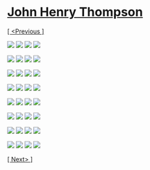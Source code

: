 # [John Henry Thompson](../README.md)

[[ <Previous ]](2017-10-04-1.md)

[![](../media/2017-10-04/Let-the-love-shine-thru-thumb.jpg)](../posts/2017-10-04-2.md) [![](../media/2017-10-04/House-guest-thumb.jpg)](../posts/2017-10-04-3.md) [![](../media/2017-10-03/DICE-colored-mind-Peering-into-the-vortex-thumb.jpg)](../posts/2017-10-03-1.md) [![](../media/2017-10-03/The-colored-mind-green-into-blue-on-the-edge-of-the-earth-thumb.jpg)](../posts/2017-10-03-2.md)

[![](../media/2017-10-02/Westmoreland-jamaica-2013-thumb.jpg)](../posts/2017-10-02-1.md) [![](../media/2017-10-01/From-the-DICE-lab-gravity-in-motion-thumb.jpg)](../posts/2017-10-01-1.md) [![](../media/2017-10-01/What-are-they-telling-me-thumb.jpg)](../posts/2017-10-01-2.md) [![](../media/2017-09-28/Art-before-APIs-thumb.jpg)](../posts/2017-09-28-1.md)

[![](../media/2017-09-28/Sale-Sale-Sale-thumb.jpg)](../posts/2017-09-28-2.md) [![](../media/2017-09-28/-More-or-less-she-said-quietly-in-the-morning-thumb.jpg)](../posts/2017-09-28-3.md) [![](../media/2017-09-28/Cosmic-Exactly-1-00-lbs-of-nutrition-thumb.jpg)](../posts/2017-09-28-4.md) [![](../media/2017-09-27/Everything-of-substance-changes-Grow-Decay-Evolve-Devolve-The-co-thumb.jpg)](../posts/2017-09-27-1.md)

[![](../media/2017-09-27/He-s-on-the-corner-7am-to-9am-thumb.jpg)](../posts/2017-09-27-2.md) [![](../media/2017-09-27/The-colored-mind-on-DICE-thumb.jpg)](../posts/2017-09-27-3.md) [![](../media/2017-09-26/Nature-will-find-away-thumb.jpg)](../posts/2017-09-26-1.md) [![](../media/2017-09-26/The-Lingo-legacy-thumb.jpg)](../posts/2017-09-26-2.md)

[![](../media/2017-09-26/The-Lingo-legacy-1-thumb.jpg)](../posts/2017-09-26-3.md) [![](../media/2017-09-26/DICE-color-wave-2017-09-09-thumb.jpg)](../posts/2017-09-26-4.md) [![](../media/2017-09-26/DICE-color-wave-2017-09-10-thumb.jpg)](../posts/2017-09-26-5.md) [![](../media/2017-09-26/DICE-color-wave-2017-09-11-thumb.jpg)](../posts/2017-09-26-6.md)

[![](../media/2017-09-23/Colored-mind-at-skysoup-org-store-front-display-thumb.jpg)](../posts/2017-09-23-1.md) [![](../media/2017-09-23/DICE-3D-from-1983-I-will-revive-3D-man-thumb.jpg)](../posts/2017-09-23-2.md) [![](../media/2017-09-23/Could-not-rest-until-found-thumb.jpg)](../posts/2017-09-23-3.md) [![](../media/2017-09-23/DICE-feedback-1-1-4-5-20-thumb.jpg)](../posts/2017-09-23-4.md)

[![](../media/2017-09-23/10-minutes-for-my-solution-Am-i-right-thumb.jpg)](../posts/2017-09-23-5.md) [![](../media/2017-09-22/Hay-What-s-up-thumb.jpg)](../posts/2017-09-22-1.md) [![](../media/2017-09-22/Looking-to-the-light-thumb.jpg)](../posts/2017-09-22-2.md) [![](../media/2017-09-22/Hips-and-figures-thumb.jpg)](../posts/2017-09-22-3.md)

[![](../media/2017-09-22/Preparing-for-dinner-thumb.jpg)](../posts/2017-09-22-4.md) [![](../media/2017-09-22/DICE-math-1-1-4-5-20-thumb.jpg)](../posts/2017-09-22-5.md) [![](../media/2017-09-21/Colored-mind-many-hats-wear-I-and-I-self-thumb.jpg)](../posts/2017-09-21-1.md) [![](../media/2017-09-19/DICE-color-meter-of-Zulu-Telephone-Wire-product-thumb.jpg)](../posts/2017-09-19-1.md)

[[ Next> ]](2017-08-27-1.md)